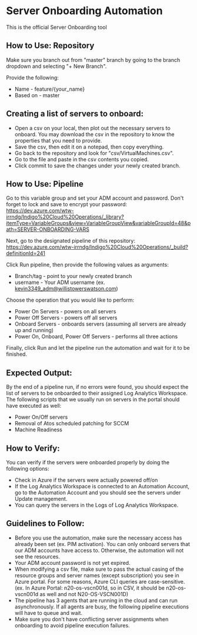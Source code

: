 # Server Onboarding Automation

This is the official Server Onboarding tool

## How to Use: Repository

Make sure you branch out from "master" branch by going to the branch dropdown and selecting "+ New Branch".

Provide the following:
- Name - feature/{your_name}
- Based on - master

## Creating a list of servers to onboard:
- Open a csv on your local, then plot out the necessary servers to onboard. You may download the csv in the repository to know the properties that you need to provide.
- Save the csv, then edit it on a notepad, then copy everything.
- Go back to the repository and look for "csv/VirtualMachines.csv". 
- Go to the file and paste in the csv contents you copied.
- Click commit to save the changes under your newly created branch.

## How to Use: Pipeline
Go to this variable group and set your ADM account and password. Don't forget to lock and save to encrypt your password:
https://dev.azure.com/wtw-irrndg/Indigo%20Cloud%20Operations/_library?itemType=VariableGroups&view=VariableGroupView&variableGroupId=48&path=SERVER-ONBOARDING-VARS

Next, go to the designated pipeline of this repository:
https://dev.azure.com/wtw-irrndg/Indigo%20Cloud%20Operations/_build?definitionId=241

Click Run pipeline, then provide the following values as arguments:
- Branch/tag - point to your newly created branch
- username - Your ADM username (ex. kevin3349_adm@willistowerswatson.com)

Choose the operation that you would like to perform:
- Power On Servers - powers on all servers
- Power Off Servers - powers off all servers
- Onboard Servers - onboards servers (assuming all servers are already up and running)
- Power On, Onboard, Power Off Servers - performs all three actions

Finally, click Run and let the pipeline run the automation and wait for it to be finished.

## Expected Output:

By the end of a pipeline run, if no errors were found, you should expect the list of servers to be onboarded to their assigned Log Analytics Workspace. The following scripts that we usually run on servers in the portal should have executed as well:
- Power On/Off servers
- Removal of Atos scheduled patching for SCCM
- Machine Readiness

## How to Verify:

You can verify if the servers were onboarded properly by doing the following options:
- Check in Azure if the servers were actually powered off/on 
- If the Log Analytics Workspace is connected to an Automation Account, go to the Automation Account and you should see the servers under Update management.
- You can query the servers in the Logs of Log Analytics Workspace.

## Guidelines to Follow:
- Before you use the automation, make sure the necessary access has already been set (ex. PIM activation). You can only onboard servers that our ADM accounts have access to. Otherwise, the automation will not see the resources.
- Your ADM account password is not yet expired.
- When modifying a csv file, make sure to pass the actual casing of the resource groups and server names (except subscription) you see in Azure portal. For some reasons, Azure CLI queries are case-sensitive. (ex. In Azure Portal: n20-os-vscn001d, so in CSV, it should be n20-os-vscn001d as well and not N20-OS-VSCN001D)
- The pipeline has 3 agents that are running in the cloud and can run asynchronously. If all agents are busy, the following pipeline executions will have to queue and wait.
- Make sure you don't have conflicting server assignments when onboarding to avoid pipeline execution failures.